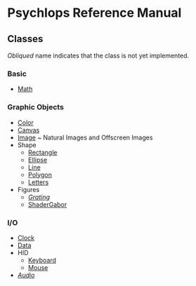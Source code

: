 Psychlops Reference Manual
==========================


Classes
-------

*Obliqued* name indicates that the class is not yet implemented.

### Basic

- [Math](Math)

### Graphic Objects

- [Color](Color)
- [Canvas](Canvas)
- [Image](Image) ~ Natural Images and Offscreen Images
- Shape
	- [Rectangle](Rectangle)
	- [Ellipse](Ellipse)
	- [Line](Line)
	- [Polygon](Polygon)
	- [Letters](Letters)
- Figures
	- *[Grating](Grating)*
	- [ShaderGabor](ShaderGabor)

### I/O

- [Clock](Clock)
- [Data](Data)
- HID
	- [Keyboard](Keyboard)
	- [Mouse](Mouse)
- *[Audio]()*
